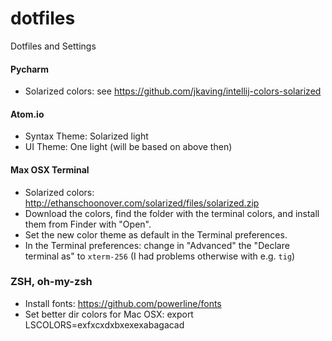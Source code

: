 # dotfiles
Dotfiles and Settings


#### Pycharm

- Solarized colors: see https://github.com/jkaving/intellij-colors-solarized


#### Atom.io

- Syntax Theme: Solarized light
- UI Theme: One light (will be based on above then)


#### Max OSX Terminal

- Solarized colors: http://ethanschoonover.com/solarized/files/solarized.zip
- Download the colors, find the folder with the terminal colors, and install
  them from Finder with "Open".
- Set the new color theme as default in the Terminal preferences.
- In the Terminal preferences: change in "Advanced" the "Declare terminal as"
  to `xterm-256` (I had problems otherwise with e.g. `tig`)

### ZSH, oh-my-zsh

- Install fonts: https://github.com/powerline/fonts
- Set better dir colors for Mac OSX: export LSCOLORS=exfxcxdxbxexexabagacad
